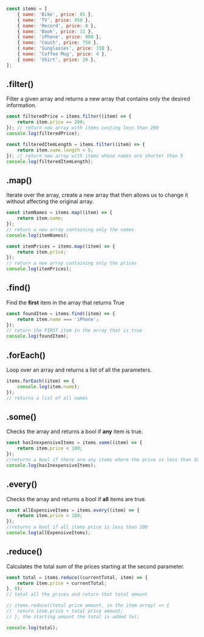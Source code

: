 ```js
const items = [
	{ name: 'Bike', price: 85 },
	{ name: 'TV', price: 450 },
	{ name: 'Record', price: 8 },
	{ name: 'Book', price: 11 },
	{ name: 'iPhone', price: 900 },
	{ name: 'Couch', price: 750 },
	{ name: 'Sunglasses', price: 150 },
	{ name: 'Coffee Mug', price: 4 },
	{ name: 'Shirt', price: 20 },
];
```

## .filter()

Filter a given array and returns a new array that contains only the desired information.

```js
const filteredPrice = items.filter((item) => {
	return item.price <= 200;
}); // return new array with items costing less than 200
console.log(filteredPrice);

const filteredItemLength = items.filter((item) => {
	return item.name.length < 5;
}); // return new array with items whose names are shorter than 5
console.log(filteredItemLength);
```

## .map()

Iterate over the array, create a new array that then allows us to change it without affecting the original array.

```js
const itemNames = items.map((item) => {
	return item.name;
});
// return a new array containing only the names
console.log(itemNames);

const itemPrices = items.map((item) => {
	return item.price;
});
// return a new array containing only the prices
console.log(itemPrices);
```

## .find()

Find the **first** item in the array that returns True

```js
const foundItem = items.find((item) => {
	return item.name === 'iPhone';
});
// return the FIRST item in the array that is true
console.log(foundItem);
```

## .forEach()

Loop over an array and returns a list of all the parameters.

```js
items.forEach((item) => {
	console.log(item.name);
});
// returns a list of all names
```

## .some()

Checks the array and returns a bool if **any** item is true.

```js
const hasInexpensiveItems = items.some((item) => {
	return item.price < 100;
});
//returns a bool if there are any items where the price is less than 100
console.log(hasInexpensiveItems);
```

## .every()

Checks the array and returns a bool if **all** items are true.

```js
const allExpensiveItems = items.every((item) => {
	return item.price < 100;
});
//returns a bool if all items price is less than 100
console.log(allExpensiveItems);
```

## .reduce()

Calculates the total sum of the prices starting at the second parameter.

```js
const total = items.reduce((currentTotal, item) => {
	return item.price + currentTotal;
}, 0);
// total all the prices and return that total amount

// items.reduce((total price amount, in the item array) => {
// 	return item.price + total price amount;
// }, the starting amount the total is added to);

console.log(total);
```
